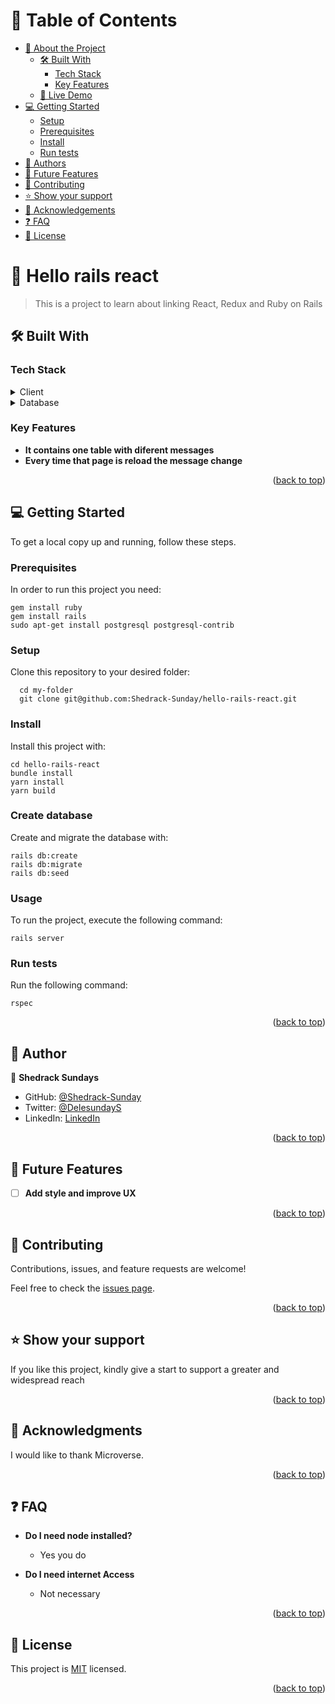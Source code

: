 
<a name="readme-top"></a>

<div align="center">


</div>

# 📗 Table of Contents

- [📖 About the Project](#about-project)
  - [🛠 Built With](#built-with)
    - [Tech Stack](#tech-stack)
    - [Key Features](#key-features)
  - [🚀 Live Demo](#live-demo)
- [💻 Getting Started](#getting-started)
  - [Setup](#setup)
  - [Prerequisites](#prerequisites)
  - [Install](#install)
  - [Run tests](#run-tests)
- [👥 Authors](#authors)
- [🔭 Future Features](#future-features)
- [🤝 Contributing](#contributing)
- [⭐️ Show your support](#support)
- [🙏 Acknowledgements](#acknowledgements)
- [❓ FAQ](#faq)
- [📝 License](#license)

# 📖 Hello rails react <a name="about-project"></a>

> This is a project to learn about linking React, Redux and Ruby on Rails

## 🛠 Built With <a name="built-with"></a>

### Tech Stack <a name="tech-stack"></a>

<details>
  <summary>Client</summary>
  <ul>
    <li><a href="https://www.ruby-lang.org/en/">Ruby</a></li>
    <li><a href="https://rubyonrails.org/">Rails</a></li>
    <li><a href="https://reactjs.org/">React</a></li>
  </ul>
</details>

<details>
  <summary>Database</summary>
  <ul>
    <li><a href="https://www.postgresql.org/">PostgreSQL</a></li>
  </ul>
</details>

### Key Features <a name="key-features"></a>

- **It contains one table with diferent messages**
- **Every time that page is reload the message change**

<p align="right">(<a href="#readme-top">back to top</a>)</p>

## 💻 Getting Started <a name="getting-started"></a>

To get a local copy up and running, follow these steps.

### Prerequisites

In order to run this project you need:

```
gem install ruby
gem install rails
sudo apt-get install postgresql postgresql-contrib

```

### Setup

Clone this repository to your desired folder:

```
  cd my-folder
  git clone git@github.com:Shedrack-Sunday/hello-rails-react.git
```

### Install

Install this project with:

```
cd hello-rails-react
bundle install 
yarn install 
yarn build
```

### Create database

Create and migrate the database with:

```
rails db:create
rails db:migrate
rails db:seed
```

### Usage

To run the project, execute the following command:

```
rails server
```

### Run tests

Run the following command:

```
rspec
```

<p align="right">(<a href="#readme-top">back to top</a>)</p>

## 👥 Author <a name="authors"></a>

👤 **Shedrack Sundays**

- GitHub: [@Shedrack-Sunday](https://github.com/Shedrack-Sunday)
- Twitter: [@DelesundayS](https://twitter.com/DeleSundayS)
- LinkedIn: [LinkedIn](https://www.linkedin.com/in/Shedrack-Sunday)


<p align="right">(<a href="#readme-top">back to top</a>)</p>

## 🔭 Future Features <a name="future-features"></a>

- [ ] **Add style and improve UX**

<p align="right">(<a href="#readme-top">back to top</a>)</p>

## 🤝 Contributing <a name="contributing"></a>

Contributions, issues, and feature requests are welcome!

Feel free to check the [issues page](../../issues/).

<p align="right">(<a href="#readme-top">back to top</a>)</p>

<!-- SUPPORT -->

## ⭐️ Show your support <a name="support"></a>

If you like this project, kindly give a start to support a greater and widespread reach

<p align="right">(<a href="#readme-top">back to top</a>)</p>

## 🙏 Acknowledgments <a name="acknowledgements"></a>

I would like to thank Microverse.

<p align="right">(<a href="#readme-top">back to top</a>)</p>

## ❓ FAQ <a name="faq"></a>

- **Do I need node installed?**

  - Yes you do

- **Do I need internet Access**

  - Not necessary

<p align="right">(<a href="#readme-top">back to top</a>)</p>

## 📝 License <a name="license"></a>

This project is [MIT](./LICENSE) licensed.

<p align="right">(<a href="#readme-top">back to top</a>)</p>
